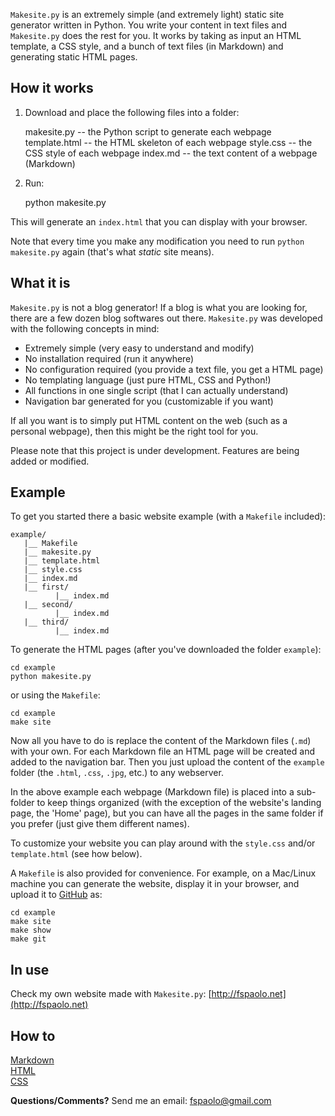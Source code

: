 `Makesite.py` is an extremely simple (and extremely light) static site
generator written in Python. You write your content in text files and
`Makesite.py` does the rest for you. It works by taking as input an HTML
template, a CSS style, and a bunch of text files (in Markdown) and
generating static HTML pages.

## How it works

1) Download and place the following files into a folder: 

    makesite.py    -- the Python script to generate each webpage
    template.html  -- the HTML skeleton of each webpage
    style.css      -- the CSS style of each webpage
    index.md       -- the text content of a webpage (Markdown) 

2) Run: 

    python makesite.py

This will generate an `index.html` that you can display with your browser.

Note that every time you make any modification you need to run
`python makesite.py` again (that's what *static* site means).

## What it is

`Makesite.py` is not a blog generator! If a blog is what you are looking for,
there are a few dozen blog softwares out there. `Makesite.py` was developed
with the following concepts in mind:

* Extremely simple (very easy to understand and modify)
* No installation required (run it anywhere)
* No configuration required (you provide a text file, you get a HTML page)
* No templating language (just pure HTML, CSS and Python!)
* All functions in one single script (that I can actually understand)
* Navigation bar generated for you (customizable if you want)

If all you want is to simply put HTML content on the web (such as a personal
webpage), then this might be the right tool for you.

Please note that this project is under development. Features are being added or modified.

## Example

To get you started there a basic website example (with a `Makefile`
included):

    example/
       |__ Makefile
       |__ makesite.py 
       |__ template.html 
       |__ style.css
       |__ index.md 
       |__ first/ 
              |__ index.md 
       |__ second/ 
              |__ index.md 
       |__ third/ 
              |__ index.md 

To generate the HTML pages (after you've downloaded the folder `example`): 

    cd example
    python makesite.py

or using the `Makefile`:

    cd example
    make site

Now all you have to do is replace the content of the Markdown files (`.md`)
with your own. For each Markdown file an HTML page will be created and added
to the navigation bar. Then you just upload the content of the `example` folder
(the `.html`, `.css`, `.jpg`, etc.) to any webserver.

In the above example each webpage (Markdown file) is placed into a sub-folder 
to keep things organized (with the exception of the website's landing page, the
'Home' page), but you can have all the pages in the same folder if you prefer
(just give them different names).

To customize your website you can play around with the `style.css` and/or
`template.html` (see how below).

A `Makefile` is also provided for convenience. For example, on a Mac/Linux
machine you can generate the website, display it in your browser, and upload
it to [GitHub](https://pages.github.com/) as:

    cd example  
    make site
    make show  
    make git  

## In use

Check my own website made with `Makesite.py`: [http://fspaolo.net](http://fspaolo.net)  

## How to 

[Markdown](https://github.com/adam-p/markdown-here/wiki/Markdown-Cheatsheet)  
[HTML](http://www.w3schools.com/html/html_intro.asp)  
[CSS](http://www.w3schools.com/css/)  

**Questions/Comments?** Send me an email: [fspaolo@gmail.com](mailto:fspaolo@gmail.com?Subject=[Makesite.py])
